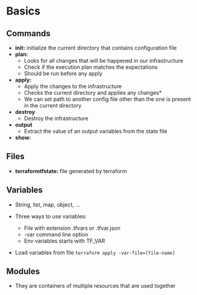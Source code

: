 # Basics

## Commands

- **init:** initialize the current directory that contains configuration file
- **plan:** 
  - Looks for all changes that will be happened in our infrastructure
  - Check if the execution plan matches the expectations
  - Should be run before any apply
- **apply:** 
  - Apply the changes to the infrastructure
  - Checks the current directory and applies any changes*
  - We can set path to another config file other than the one is present in the current directory
- **destroy**
  - Destroy the infrastructure  
- **output**
  - Extract the value of an output variables from the state file
- **show:**
 
## Files 

- **terraformtfstate:** file generated by terraform

## Variables
- String, list, map, object, ...
- Three ways to use variables: 
  - File with extension .tfvars or .tfvar.json
  - -var command line option
  - Env variables starts with TF_VAR
    
- Load variables from file ``terraform apply -var-file=[file-name]``    
        
## Modules

- They are containers of multiple resources that are used together
